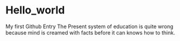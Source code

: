 # Hello_world
My first Github Entry
The Present system of education is quite wrong because mind is creamed with facts before it can knows how to think.
